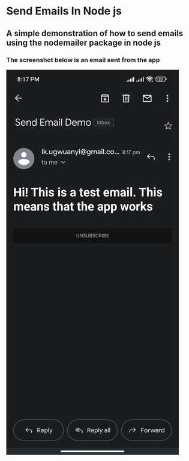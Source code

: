 # Send Emails In Node js

## A simple demonstration of how to send emails using the nodemailer package in node js

### The screenshot below is an email sent from the app

![Getting Started](./mail_screenshot.jpg)